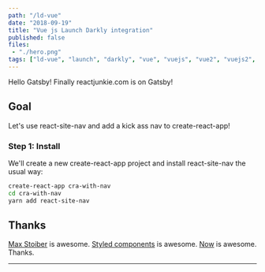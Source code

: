 ```yaml
---
path: "/ld-vue"
date: "2018-09-19"
title: "Vue js Launch Darkly integration"
published: false
files:
 - "./hero.png"
tags: ["ld-vue", "launch", "darkly", "vue", "vuejs", "vue2", "vuejs2", "ldvue", "feature", "flag", "integration", "context", "api", "toggle"]
---
```


Hello Gatsby! Finally reactjunkie.com is on Gatsby!

## Goal
Let's use react-site-nav and add a kick ass nav to create-react-app!

### Step 1: Install

We'll create a new create-react-app project and install react-site-nav the usual way:

```sh
create-react-app cra-with-nav
cd cra-with-nav
yarn add react-site-nav
```

## Thanks
[Max Stoiber](https://mxstbr.com/) is awesome.
[Styled components](https://www.styled-components.com/) is awesome.
[Now](https://zeit.co/now) is awesome. Thanks.

---------------------------------------------------------------------------------------
